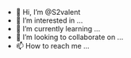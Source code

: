 - 👋 Hi, I’m @S2valent
- 👀 I’m interested in ...
- 🌱 I’m currently learning ...
- 💞️ I’m looking to collaborate on ...
- 📫 How to reach me ...

<!---
S2valent/S2valent is a ✨ special ✨ repository because its `README.md` (this file) appears on your GitHub profile.
You can click the Preview link to take a look at your changes.
--->
